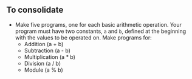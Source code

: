 ## To consolidate

- Make five programs, one for each basic arithmetic operation. Your program must have two constants, `a` and `b`, defined at the beginning with the values ​​to be operated on. Make programs for:
    - Addition (a + b)
    - Subtraction (a - b)
    - Multiplication (a * b)
    - Division (a / b)
    - Module (a % b)